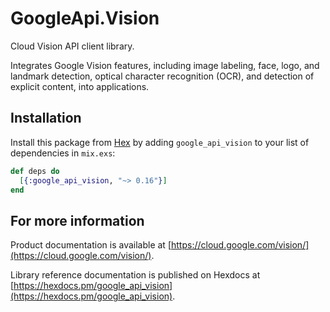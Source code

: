 # GoogleApi.Vision

Cloud Vision API client library.

Integrates Google Vision features, including image labeling, face, logo, and landmark detection, optical character recognition (OCR), and detection of explicit content, into applications.

## Installation

Install this package from [Hex](https://hex.pm) by adding
`google_api_vision` to your list of dependencies in `mix.exs`:

```elixir
def deps do
  [{:google_api_vision, "~> 0.16"}]
end
```

## For more information

Product documentation is available at [https://cloud.google.com/vision/](https://cloud.google.com/vision/).

Library reference documentation is published on Hexdocs at
[https://hexdocs.pm/google_api_vision](https://hexdocs.pm/google_api_vision).
